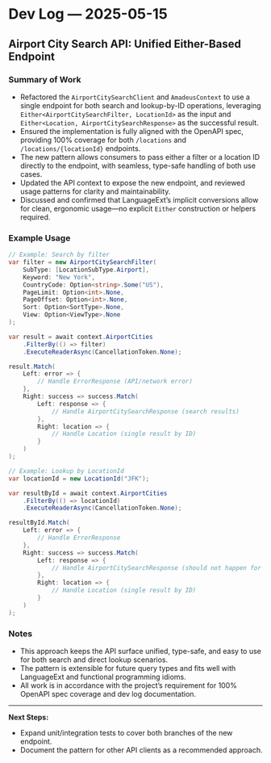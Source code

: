 # Dev Log — 2025-05-15

## Airport City Search API: Unified Either-Based Endpoint

### Summary of Work

- Refactored the `AirportCitySearchClient` and `AmadeusContext` to use a single endpoint for both search and lookup-by-ID operations, leveraging `Either<AirportCitySearchFilter, LocationId>` as the input and `Either<Location, AirportCitySearchResponse>` as the successful result.
- Ensured the implementation is fully aligned with the OpenAPI spec, providing 100% coverage for both `/locations` and `/locations/{locationId}` endpoints.
- The new pattern allows consumers to pass either a filter or a location ID directly to the endpoint, with seamless, type-safe handling of both use cases.
- Updated the API context to expose the new endpoint, and reviewed usage patterns for clarity and maintainability.
- Discussed and confirmed that LanguageExt’s implicit conversions allow for clean, ergonomic usage—no explicit `Either` construction or helpers required.

### Example Usage

```csharp
// Example: Search by filter
var filter = new AirportCitySearchFilter(
    SubType: [LocationSubType.Airport],
    Keyword: "New York",
    CountryCode: Option<string>.Some("US"),
    PageLimit: Option<int>.None,
    PageOffset: Option<int>.None,
    Sort: Option<SortType>.None,
    View: Option<ViewType>.None
);

var result = await context.AirportCities
    .FilterBy(() => filter)
    .ExecuteReaderAsync(CancellationToken.None);

result.Match(
    Left: error => {
        // Handle ErrorResponse (API/network error)
    },
    Right: success => success.Match(
        Left: response => {
            // Handle AirportCitySearchResponse (search results)
        },
        Right: location => {
            // Handle Location (single result by ID)
        }
    )
);

// Example: Lookup by LocationId
var locationId = new LocationId("JFK");

var resultById = await context.AirportCities
    .FilterBy(() => locationId)
    .ExecuteReaderAsync(CancellationToken.None);

resultById.Match(
    Left: error => {
        // Handle ErrorResponse
    },
    Right: success => success.Match(
        Left: response => {
            // Handle AirportCitySearchResponse (should not happen for ID lookup)
        },
        Right: location => {
            // Handle Location (single result by ID)
        }
    )
);
```

### Notes

- This approach keeps the API surface unified, type-safe, and easy to use for both search and direct lookup scenarios.
- The pattern is extensible for future query types and fits well with LanguageExt and functional programming idioms.
- All work is in accordance with the project’s requirement for 100% OpenAPI spec coverage and dev log documentation.

---

**Next Steps:**  
- Expand unit/integration tests to cover both branches of the new endpoint.
- Document the pattern for other API clients as a recommended approach.
